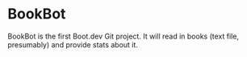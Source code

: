 # BookBot
BookBot is the first Boot.dev Git project. It will read in books (text file, presumably) and provide stats about it.